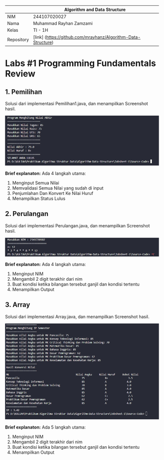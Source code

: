 |  | Algorithm and Data Structure |
|--|--|
| NIM |  244107020027 |
| Nama |  Muhammad Rayhan Zamzami |
| Kelas | TI - 1H |
| Repository | [link] (https://github.com/mrayhanz/Algorithm-Data-Structure) |

# Labs #1 Programming Fundamentals Review

## 1. Pemilihan

Solusi dari implementasi Pemilihan1.java, dan menampilkan Screenshot hasil.

![Screenshot](img/Pemilihan.png)

**Brief explanaton:** Ada 4 langkah utama:
1. Menginput Semua Nilai
2. Memvalidasi Semua Nilai yang sudah di input
3. Penjumlahan Dan Konvert Ke Nilai Huruf
4. Menampilkan Status Lulus

## 2. Perulangan

Solusi dari implementasi Perulangan.java, dan menampilkan Screenshot hasil.

![Screenshot](img/Perulangan.png)

**Brief explanaton:** Ada 4 langkah utama:
1. Menginput NIM
2. Mengambil 2 digit terakhir dari nim 
3. Buat kondisi ketika bilangan tersebut ganjil dan kondisi tertentu
4. Menampilkan Output

## 3. Array

Solusi dari implementasi Array.java, dan menampilkan Screenshot hasil.

![Screenshot](img/Array.png)

**Brief explanaton:** Ada 5 langkah utama:
1. Menginput NIM
2. Mengambil 2 digit terakhir dari nim 
3. Buat kondisi ketika bilangan tersebut ganjil dan kondisi tertentu
4. Menampilkan Output


